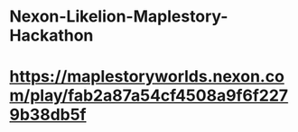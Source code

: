 # Nexon-Likelion-Maplestory-Hackathon

# https://maplestoryworlds.nexon.com/play/fab2a87a54cf4508a9f6f2279b38db5f
